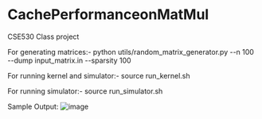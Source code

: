 # CachePerformanceonMatMul
CSE530 Class project

For generating matrices:-
python utils/random_matrix_generator.py --n 100 --dump input_matrix.in --sparsity 100

For running kernel and simulator:-
source run_kernel.sh

For running simulator:-
source run_simulator.sh <path to traces>


Sample Output:
![image](https://user-images.githubusercontent.com/55446334/115338604-22135200-a171-11eb-8334-e79ad68bc270.png)
